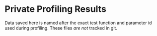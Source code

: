 # Private Profiling Results

Data saved here is named after the exact test function and parameter id used during profiling.
These files *are not* tracked in git.
